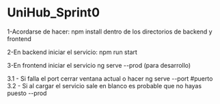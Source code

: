 # UniHub_Sprint0

1-Acordarse de hacer: npm install dentro de los directorios de backend y frontend

2-En backend iniciar el servicio: npm run start

3-En frontend iniciar el servicio ng serve --prod (para desarrollo)

   3.1 - Si falla el port cerrar ventana actual o hacer ng serve --port #puerto 
   3.2 - Si al cargar el servicio sale en blanco es probable que no hayas puesto --prod
